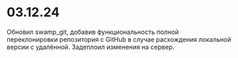 # 03.12.24

Обновил swamp_git, добавив функциональность полной переклонировки репозитория с GitHub в случае расхождения локальной версии с удалённой.
Задеплоил изменения на сервер.
